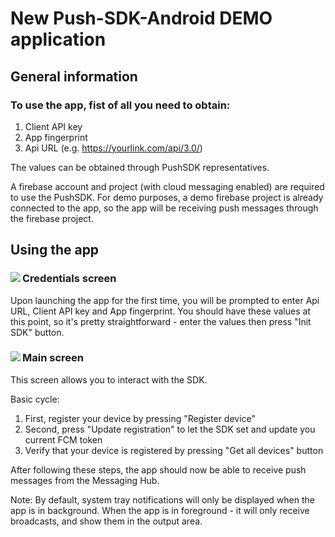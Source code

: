 # New Push-SDK-Android DEMO application
## General information
### To use the app, fist of all you need to obtain:
1. Client API key
1. App fingerprint
1. Api URL (e.g. https://yourlink.com/api/3.0/)

The values can be obtained through PushSDK representatives.

A firebase account and project (with cloud messaging enabled) are required to use the PushSDK. For demo purposes, a demo firebase project is already connected to the app, so the app will be receiving push messages through the firebase project.

## Using the app

<div><img align="left" src="https://user-images.githubusercontent.com/34152018/100575978-c0f8f800-330f-11eb-8f21-1b39216ab7a2.png">

### Credentials screen
Upon launching the app for the first time, you will be prompted to enter Api URL, Client API key and App fingerprint. You should have these values at this point, so it's pretty straightforward - enter the values then press "Init SDK" button.

</div>
<div align="bottom">
<img align="left" src="https://user-images.githubusercontent.com/34152018/100575978-c0f8f800-330f-11eb-8f21-1b39216ab7a2.png">

### Main screen
This screen allows you to interact with the SDK.

Basic cycle:

1. First, register your device by pressing "Register device"
1. Second, press "Update registration" to let the SDK set and update you current FCM token
1. Verify that your device is registered by pressing "Get all devices" button
</div>

After following these steps, the app should now be able to receive push messages from the Messaging Hub.

Note: By default, system tray notifications will only be displayed when the app is in background. When the app is in foreground - it will only receive broadcasts, and show them in the output area.

